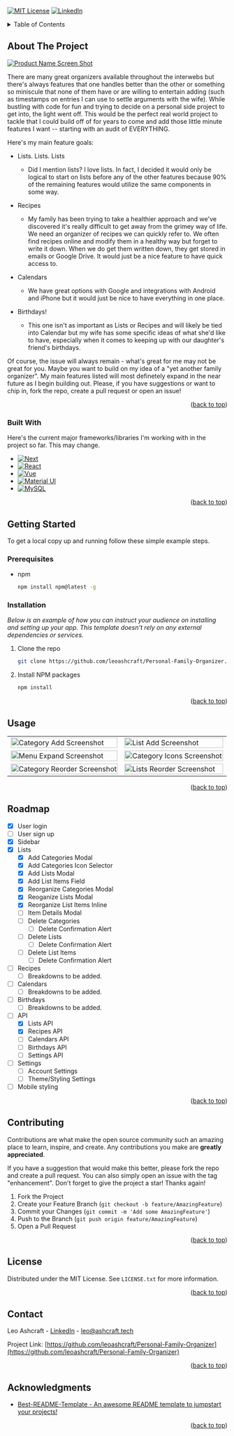 <a name="readme-top"></a>

<!-- PROJECT SHIELDS -->

[![MIT License][license-shield]][license-url]
[![LinkedIn][linkedin-shield]][linkedin-url]

<!-- TABLE OF CONTENTS -->

<details>
  <summary>Table of Contents</summary>
  <ol>
    <li>
      <a href="#about-the-project">About The Project</a>
      <ul>
        <li><a href="#built-with">Built With</a></li>
      </ul>
    </li>
    <li>
      <a href="#getting-started">Getting Started</a>
      <ul>
        <li><a href="#prerequisites">Prerequisites</a></li>
        <li><a href="#installation">Installation</a></li>
      </ul>
    </li>
    <li><a href="#usage">Usage</a></li>
    <li><a href="#roadmap">Roadmap</a></li>
    <li><a href="#contributing">Contributing</a></li>
    <li><a href="#license">License</a></li>
    <li><a href="#contact">Contact</a></li>
    <li><a href="#acknowledgments">Acknowledgments</a></li>
  </ol>
</details>

<!-- ABOUT THE PROJECT -->

## About The Project

[![Product Name Screen Shot][product-screenshot]](https://example.com)

There are many great organizers available throughout the interwebs but there's always features that one handles better than the other or something so miniscule that none of them have or are willing to entertain adding (such as timestamps on entries I can use to settle arguments with the wife). While bustling with code for fun and trying to decide on a personal side project to get into, the light went off. This would be the perfect real world project to tackle that I could build off of for years to come and add those little minute features I want -- starting with an audit of EVERYTHING.

Here's my main feature goals:

- Lists. Lists. Lists

  - Did I mention lists? I love lists. In fact, I decided it would only be logical to start on lists before any of the other features because 90% of the remaining features would utilize the same components in some way.

- Recipes

  - My family has been trying to take a healthier approach and we've discovered it's really difficult to get away from the grimey way of life. We need an organizer of recipes we can quickly refer to. We often find recipes online and modify them in a healthy way but forget to write it down. When we do get them written down, they get stored in emails or Google Drive. It would just be a nice feature to have quick access to.

- Calendars

  - We have great options with Google and integrations with Android and iPhone but it would just be nice to have everything in one place.

- Birthdays!

  - This one isn't as important as Lists or Recipes and will likely be tied into Calendar but my wife has some specific ideas of what she'd like to have, especially when it comes to keeping up with our daughter's friend's birthdays.

Of course, the issue will always remain - what's great for me may not be great for you. Maybe you want to build on my idea of a "yet another family organizer". My main features listed will most definetely expand in the near future as I begin building out. Please, if you have suggestions or want to chip in, fork the repo, create a pull request or open an issue!

<p align="right">(<a href="#readme-top">back to top</a>)</p>

### Built With

Here's the current major frameworks/libraries I'm working with in the project so far. This may change.

- [![Next][Next.js]][Next-url]
- [![React][React.js]][React-url]
- [![Vue][Vue.js]][Vue-url]
- [![Material UI][MUI]][MUI-url]
- [![MySQL][MySQL]][MySQL-url]

<p align="right">(<a href="#readme-top">back to top</a>)</p>

<!-- GETTING STARTED -->

## Getting Started

To get a local copy up and running follow these simple example steps.

### Prerequisites

- npm
  ```sh
  npm install npm@latest -g
  ```

### Installation

_Below is an example of how you can instruct your audience on installing and setting up your app. This template doesn't rely on any external dependencies or services._

1. Clone the repo
   ```sh
   git clone https://github.com/leoashcraft/Personal-Family-Organizer.git
   ```
2. Install NPM packages
   ```sh
   npm install
   ```

<p align="right">(<a href="#readme-top">back to top</a>)</p>

<!-- USAGE EXAMPLES -->

## Usage

<table>
  <tr>
    <td><img src="public/github-screenshots/lists-cat-add.png" alt="Category Add Screenshot" width="100%"/></td>
    <td><img src="public/github-screenshots/lists-add.png" alt="List Add Screenshot" width="100%"/></td>
  </tr>
  <tr>
    <td><img src="public/github-screenshots/menu-expand.png" alt="Menu Expand Screenshot" width="100%"/></td>
    <td><img src="public/github-screenshots/lists-cat-icon.png" alt="Category Icons Screenshot" width="100%"/></td>
  </tr>
  <tr>
    <td><img src="public/github-screenshots/cats-reorder.png" alt="Category Reorder Screenshot" width="100%"/></td>
    <td><img src="public/github-screenshots/lists-reorder.png" alt="Lists Reorder Screenshot" width="100%"/></td>
  </tr>
</table>

<p align="right">(<a href="#readme-top">back to top</a>)</p>

<!-- ROADMAP -->

## Roadmap

- [x] User login
- [ ] User sign up
- [x] Sidebar
- [x] Lists
  - [x] Add Categories Modal
  - [x] Add Categories Icon Selector
  - [x] Add Lists Modal
  - [x] Add List Items Field
  - [x] Reorganize Categories Modal
  - [x] Reoganize Lists Modal
  - [x] Reorganize List Items Inline
  - [ ] Item Details Modal
  - [ ] Delete Categories
    - [ ] Delete Confirmation Alert
  - [ ] Delete Lists
    - [ ] Delete Confirmation Alert
  - [ ] Delete List Items
    - [ ] Delete Confirmation Alert
- [ ] Recipes
  - [ ] Breakdowns to be added.
- [ ] Calendars
  - [ ] Breakdowns to be added.
- [ ] Birthdays
  - [ ] Breakdowns to be added.
- [ ] API
  - [x] Lists API
  - [x] Recipes API
  - [ ] Calendars API
  - [ ] Birthdays API
  - [ ] Settings API
- [ ] Settings
  - [ ] Account Settings
  - [ ] Theme/Styling Settings
- [ ] Mobile styling

<p align="right">(<a href="#readme-top">back to top</a>)</p>

<!-- CONTRIBUTING -->

## Contributing

Contributions are what make the open source community such an amazing place to learn, inspire, and create. Any contributions you make are **greatly appreciated**.

If you have a suggestion that would make this better, please fork the repo and create a pull request. You can also simply open an issue with the tag "enhancement".
Don't forget to give the project a star! Thanks again!

1. Fork the Project
2. Create your Feature Branch (`git checkout -b feature/AmazingFeature`)
3. Commit your Changes (`git commit -m 'Add some AmazingFeature'`)
4. Push to the Branch (`git push origin feature/AmazingFeature`)
5. Open a Pull Request

<p align="right">(<a href="#readme-top">back to top</a>)</p>

<!-- LICENSE -->

## License

Distributed under the MIT License. See `LICENSE.txt` for more information.

<p align="right">(<a href="#readme-top">back to top</a>)</p>

<!-- CONTACT -->

## Contact

Leo Ashcraft - [LinkedIn](https://www.linkedin.com/in/leo3/) - leo@ashcraft.tech

Project Link: [https://github.com/leoashcraft/Personal-Family-Organizer](https://github.com/leoashcraft/Personal-Family-Organizer)

<p align="right">(<a href="#readme-top">back to top</a>)</p>

<!-- ACKNOWLEDGMENTS -->

## Acknowledgments

- [Best-README-Template - An awesome README template to jumpstart your projects!](https://github.com/othneildrew/Best-README-Template)

<p align="right">(<a href="#readme-top">back to top</a>)</p>

<!-- MARKDOWN LINKS & IMAGES -->
<!-- https://www.markdownguide.org/basic-syntax/#reference-style-links -->

[license-shield]: https://img.shields.io/github/license/othneildrew/Best-README-Template.svg?style=for-the-badge
[license-url]: https://github.com/othneildrew/Best-README-Template/blob/master/LICENSE.txt
[linkedin-shield]: https://img.shields.io/badge/-LinkedIn-black.svg?style=for-the-badge&logo=linkedin&colorB=555
[linkedin-url]: https://www.linkedin.com/in/leo3/
[product-screenshot]: public/github-screenshots/lists.png
[cats-reorder-screenshot]: public/github-screenshots/cats-reorder.png
[lists-add-screenshot]: public/github-screenshots/lists-add.png
[lists-cat-add-screenshot]: public/github-screenshots/lists-cat-add.png
[lists-cat-icon-screenshot]: public/github-screenshots/lists-cat-icon.png
[lists-reorder-screenshot]: public/github-screenshots/lists-reorder.png
[menu-expand-screenshot]: public/github-screenshots/menu-expand.png
[Next.js]: https://img.shields.io/badge/next.js-000000?style=for-the-badge&logo=nextdotjs&logoColor=white
[Next-url]: https://nextjs.org/
[React.js]: https://img.shields.io/badge/React-20232A?style=for-the-badge&logo=react&logoColor=61DAFB
[React-url]: https://reactjs.org/
[Vue.js]: https://img.shields.io/badge/Vue.js-35495E?style=for-the-badge&logo=vuedotjs&logoColor=4FC08D
[Vue-url]: https://vuejs.org/
[MUI]: https://img.shields.io/badge/Material%20UI-007FFF?style=for-the-badge&logo=mui&logoColor=black
[MUI-url]: https://vuejs.org/
[MySQL]: https://img.shields.io/badge/mysql-3E6E93?style=for-the-badge&logo=mysql&logoColor=black
[MySQL-url]: https://mysql.com/
